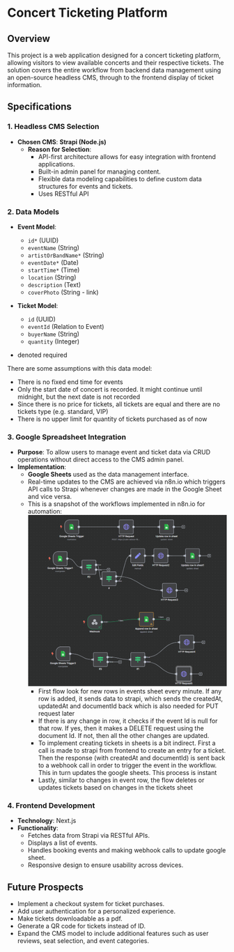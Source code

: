 # Concert Ticketing Platform

## Overview

This project is a web application designed for a concert ticketing platform, allowing visitors to view available concerts and their respective tickets. The solution covers the entire workflow from backend data management using an open-source headless CMS, through to the frontend display of ticket information.

## Specifications

### 1. Headless CMS Selection
- **Chosen CMS**: **Strapi (Node.js)**
  - **Reason for Selection**:
    - API-first architecture allows for easy integration with frontend applications.
    - Built-in admin panel for managing content.
    - Flexible data modeling capabilities to define custom data structures for events and tickets.
    - Uses RESTful API

### 2. Data Models
- **Event Model**:
  - `id*` (UUID)
  - `eventName` (String)
  - `artistOrBandName*` (String)
  - `eventDate*` (Date)
  - `startTime*` (Time)
  - `location` (String)
  - `description` (Text)
  - `coverPhoto` (String - link)

- **Ticket Model**:
  - `id` (UUID)
  - `eventId` (Relation to Event)
  - `buyerName` (String)
  - `quantity` (Integer)

* denoted required

There are some assumptions with this data model:
- There is no fixed end time for events
- Only the start date of concert is recorded. It might continue until midnight, but the next date is not recorded
- Since there is no price for tickets, all tickets are equal and there are no tickets type (e.g. standard, VIP)
- There is no upper limit for quantity of tickets purchased as of now
### 3. Google Spreadsheet Integration
- **Purpose**: To allow users to manage event and ticket data via CRUD operations without direct access to the CMS admin panel.
- **Implementation**:
  - **Google Sheets** used as the data management interface.
  - Real-time updates to the CMS are achieved via n8n.io which triggers API calls to Strapi whenever changes are made in the Google Sheet and vice versa.
  - This is a snapshot of the workflows implemented in n8n.io for automation:
  ![workflow.png](workflow.png)
    - First flow look for new rows in events sheet every minute. If any row is added, it sends data to strapi, which sends the createdAt, updatedAt and documentId back which is also needed for PUT request later
    - If there is any change in row, it checks if the event Id is null for that row. If yes, then it makes a DELETE request using the document Id. If not, then all the other changes are updated.
    - To implement creating tickets in sheets is a bit indirect. First a call is made to strapi from frontend to create an entry for a ticket. Then the response (with createdAt and documentId) is sent back to a webhook call in order to trigger the event in the workflow. This in turn updates the google sheets. This process is instant
    - Lastly, similar to changes in event row, the flow deletes or updates tickets based on changes in the tickets sheet
### 4. Frontend Development
- **Technology**: Next.js
- **Functionality**:
  - Fetches data from Strapi via RESTful APIs.
  - Displays a list of events.
  - Handles booking events and making webhook calls to update google sheet.
  - Responsive design to ensure usability across devices.

## Future Prospects
- Implement a checkout system for ticket purchases.
- Add user authentication for a personalized experience.
- Make tickets downloadable as a pdf.
- Generate a QR code for tickets instead of ID.
- Expand the CMS model to include additional features such as user reviews, seat selection, and event categories.
